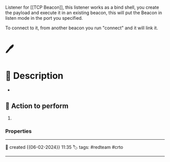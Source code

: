 
Listener for [[TCP Beacon]], this listener works as a bind shell, you create the payload and execute it in an existing beacon, this will put the Beacon in listen mode in the port you specified. 

To connect to it, from another beacon you run "connect" and it will link it. 


# 🖊️ 



# 📔 Description

- 

##  📗 Action to perform 

1. 


### Properties
---
📆 created   {{06-02-2024}} 11:35
🏷️ tags: #redteam #crto   

---

